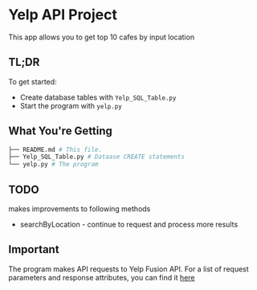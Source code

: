# Yelp API Project

This app allows you to get top 10 cafes by input location

## TL;DR

To get started:

* Create database tables with `Yelp_SQL_Table.py`
* Start the program with `yelp.py`

## What You're Getting
```bash
├── README.md # This file.
├── Yelp_SQL_Table.py # Dataase CREATE statements
└── yelp.py # The program
```

## TODO
makes improvements to following methods
- searchByLocation - continue to request and process more results

## Important
The program makes API requests to Yelp Fusion API. For a list of request parameters and response attributes, you can find it [here](https://www.yelp.com/developers/documentation/v3/business_search)